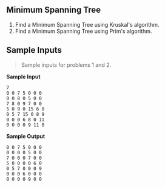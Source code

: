 Minimum Spanning Tree
----------------------

1. Find a Minimum Spanning Tree using Kruskal's algorithm.
2. Find a Minimum Spanning Tree using Prim's algorithm.

Sample Inputs
-------------------
>Sample inputs for problems 1 and 2.

**Sample Input**
```
7
0 0 7 5 0 0 0
0 0 8 0 5 0 0
7 8 0 9 7 0 0
5 0 9 0 15 6 0
0 5 7 15 0 8 9
0 0 0 6 8 0 11
0 0 0 0 9 11 0
```
**Sample Output**
```
0 0 7 5 0 0 0
0 0 0 0 5 0 0
7 0 0 0 7 0 0
5 0 0 0 0 6 0
0 5 7 0 0 0 9
0 0 0 6 0 0 0
0 0 0 0 9 0 0
```
